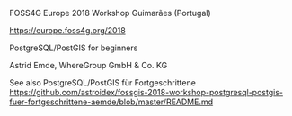 FOSS4G Europe 2018 Workshop Guimarães (Portugal)

https://europe.foss4g.org/2018

PostgreSQL/PostGIS for beginners

Astrid Emde, WhereGroup GmbH & Co. KG

See also PostgreSQL/PostGIS für Fortgeschrittene https://github.com/astroidex/fossgis-2018-workshop-postgresql-postgis-fuer-fortgeschrittene-aemde/blob/master/README.md 

